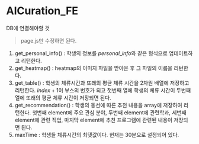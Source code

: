 # AICuration_FE

DB에 연결해야할 것

> page.js만 수정하면 된다.

1. get_personal_info() : 학생의 정보를 $personal\_info$와 같은 형식으로 업데이트하고 리턴한다.
1. get_heatmap() : heatmap의 이미지 파일을 받아온 후 그 파일의 이름을 리턴한다.
2. get_table() : 학생의 체류시간과 또래의 평균 체류 시간을 2차원 배열에 저장하고 리턴한다. $index + 1$이 부스의 번호가 되고 첫번째 열에 학생의 체류 시간이 두번째 열에 또래의 평균 체류 시간이 저장되면 된다.
3. get_recommendation() : 학생의 동선에 따른 추천 내용을 array에 저장하여 리턴한다. 첫번째 element에 주요 관심 분야, 두번째 element에 관련학과, 세번째 element에 관련 직업, 마지막 element에 추천 프로그램에 관련된 내용이 저장되면 된다.
4. maxTime : 학생들 체류시간의 최댓값이다. 현재는 30분으로 설정되어 있다.